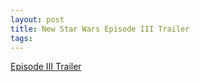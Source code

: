 ```yaml
---
layout: post
title: New Star Wars Episode III Trailer
tags:
---
```

[Episode III Trailer](http://pdl.stream.aol.com/aol/us/moviefone/movies/2004/lucasfilm/hyperspace/rednalob_480_dl.mov)
